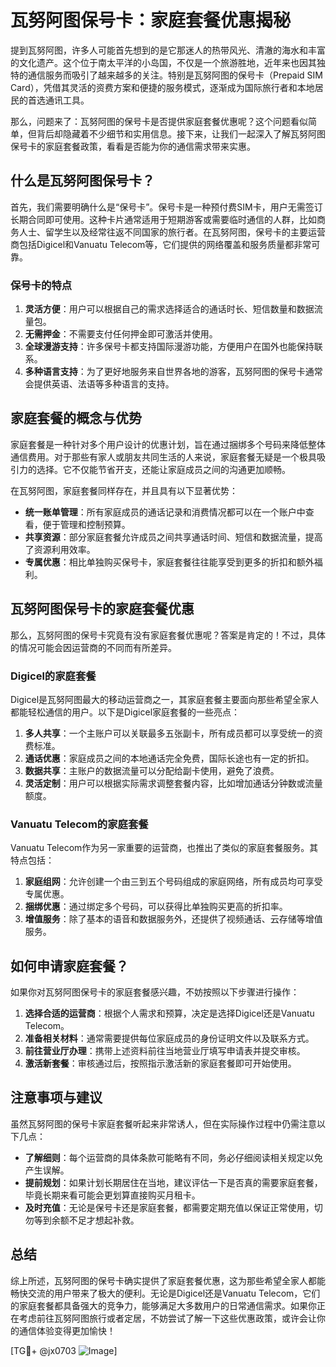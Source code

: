 # 瓦努阿图保号卡：家庭套餐优惠揭秘

提到瓦努阿图，许多人可能首先想到的是它那迷人的热带风光、清澈的海水和丰富的文化遗产。这个位于南太平洋的小岛国，不仅是一个旅游胜地，近年来也因其独特的通信服务而吸引了越来越多的关注。特别是瓦努阿图的保号卡（Prepaid SIM Card），凭借其灵活的资费方案和便捷的服务模式，逐渐成为国际旅行者和本地居民的首选通讯工具。

那么，问题来了：瓦努阿图的保号卡是否提供家庭套餐优惠呢？这个问题看似简单，但背后却隐藏着不少细节和实用信息。接下来，让我们一起深入了解瓦努阿图保号卡的家庭套餐政策，看看是否能为你的通信需求带来实惠。

## 什么是瓦努阿图保号卡？

首先，我们需要明确什么是“保号卡”。保号卡是一种预付费SIM卡，用户无需签订长期合同即可使用。这种卡片通常适用于短期游客或需要临时通信的人群，比如商务人士、留学生以及经常往返不同国家的旅行者。在瓦努阿图，保号卡的主要运营商包括Digicel和Vanuatu Telecom等，它们提供的网络覆盖和服务质量都非常可靠。

### 保号卡的特点

1. **灵活方便**：用户可以根据自己的需求选择适合的通话时长、短信数量和数据流量包。
2. **无需押金**：不需要支付任何押金即可激活并使用。
3. **全球漫游支持**：许多保号卡都支持国际漫游功能，方便用户在国外也能保持联系。
4. **多种语言支持**：为了更好地服务来自世界各地的游客，瓦努阿图的保号卡通常会提供英语、法语等多种语言的支持。

## 家庭套餐的概念与优势

家庭套餐是一种针对多个用户设计的优惠计划，旨在通过捆绑多个号码来降低整体通信费用。对于那些有家人或朋友共同生活的人来说，家庭套餐无疑是一个极具吸引力的选择。它不仅能节省开支，还能让家庭成员之间的沟通更加顺畅。

在瓦努阿图，家庭套餐同样存在，并且具有以下显著优势：

- **统一账单管理**：所有家庭成员的通话记录和消费情况都可以在一个账户中查看，便于管理和控制预算。
- **共享资源**：部分家庭套餐允许成员之间共享通话时间、短信和数据流量，提高了资源利用效率。
- **专属优惠**：相比单独购买保号卡，家庭套餐往往能享受到更多的折扣和额外福利。

## 瓦努阿图保号卡的家庭套餐优惠

那么，瓦努阿图的保号卡究竟有没有家庭套餐优惠呢？答案是肯定的！不过，具体的情况可能会因运营商的不同而有所差异。

### Digicel的家庭套餐

Digicel是瓦努阿图最大的移动运营商之一，其家庭套餐主要面向那些希望全家人都能轻松通信的用户。以下是Digicel家庭套餐的一些亮点：

1. **多人共享**：一个主账户可以关联最多五张副卡，所有成员都可以享受统一的资费标准。
2. **通话优惠**：家庭成员之间的本地通话完全免费，国际长途也有一定的折扣。
3. **数据共享**：主账户的数据流量可以分配给副卡使用，避免了浪费。
4. **灵活定制**：用户可以根据实际需求调整套餐内容，比如增加通话分钟数或流量额度。

### Vanuatu Telecom的家庭套餐

Vanuatu Telecom作为另一家重要的运营商，也推出了类似的家庭套餐服务。其特点包括：

1. **家庭组网**：允许创建一个由三到五个号码组成的家庭网络，所有成员均可享受专属优惠。
2. **捆绑优惠**：通过绑定多个号码，可以获得比单独购买更高的折扣率。
3. **增值服务**：除了基本的语音和数据服务外，还提供了视频通话、云存储等增值服务。

## 如何申请家庭套餐？

如果你对瓦努阿图保号卡的家庭套餐感兴趣，不妨按照以下步骤进行操作：

1. **选择合适的运营商**：根据个人需求和预算，决定是选择Digicel还是Vanuatu Telecom。
2. **准备相关材料**：通常需要提供每位家庭成员的身份证明文件以及联系方式。
3. **前往营业厅办理**：携带上述资料前往当地营业厅填写申请表并提交审核。
4. **激活新套餐**：审核通过后，按照指示激活新的家庭套餐即可开始使用。

## 注意事项与建议

虽然瓦努阿图的保号卡家庭套餐听起来非常诱人，但在实际操作过程中仍需注意以下几点：

- **了解细则**：每个运营商的具体条款可能略有不同，务必仔细阅读相关规定以免产生误解。
- **提前规划**：如果计划长期居住在当地，建议评估一下是否真的需要家庭套餐，毕竟长期来看可能会更划算直接购买月租卡。
- **及时充值**：无论是保号卡还是家庭套餐，都需要定期充值以保证正常使用，切勿等到余额不足才想起补救。

## 总结

综上所述，瓦努阿图的保号卡确实提供了家庭套餐优惠，这为那些希望全家人都能畅快交流的用户带来了极大的便利。无论是Digicel还是Vanuatu Telecom，它们的家庭套餐都具备强大的竞争力，能够满足大多数用户的日常通信需求。如果你正在考虑前往瓦努阿图旅行或者定居，不妨尝试了解一下这些优惠政策，或许会让你的通信体验变得更加愉快！

[TG💪+ @jx0703 ![Image](https://github.com/user-attachments/assets/dbca1d08-cadb-493c-b0ec-ad6f7a83f270)]